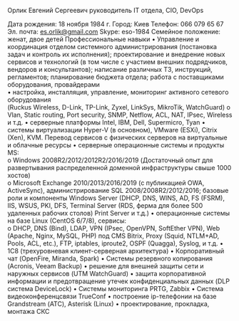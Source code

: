 Орлик Евгений Сергеевич
руководитель IT отдела, CIO, DevOps

Дата рождения: 18 ноября 1984 г.
Город: Киев
Телефон: 066 079 65 67
Эл. почта: es.orlik@gmail.com
Skype: eso-1984
Семейное положение: женат, двое детей
Профессиональные навыки
•	Управление и координация отделом системного администрирования (постановка задач и контроль их исполнения); проектирование и внедрение новых сервисов и технологий (в том числе с участием внешних подрядчиков, вендоров и консультантов); написание различных ТЗ, инструкций, регламентов; планирование бюджета отдела; работа с поставщиками оборудования, провайдерами  
•	настройка, инсталляция, управление, мониторинг активного сетевого оборудования  
(Ruckus Wireless, D-Link, TP-Link, Zyxel, LinkSys, MikroTik, WatchGuard)
o	Vlan, Static routing, Рort security, SNMP, Netflow, AСL, NAT, IPsec, Wireless и т.д.
•	серверные платформы Intel, IBM, Dell, Supermicro, Tyan
•	системы виртуализации Hyper-V (в основном), VMware (ESXi), Citrix (Xen), KVM. Перевод сервисов с физических серверов на виртуальные и облачные ресурсы
•	серверные операционные системы и продукты MS:  
o	Windows 2008R2/2012/2012R2/2016/2019 (Достаточный опыт для развертывания распределенной доменной инфраструктуры свыше 1000 хостов)  
o	Microsoft Exchange 2010/2013/2016/2019 (с публикацией OWA, ActiveSync), администрирование SQL 2008/2008R2/2012/2016; базовые роли и компоненты Windows Server (DHCP, DNS, WINS, AD, FS (FSRM), IIS, WSUS, PKI, DFS, Terminal Server (RDS, ферма для более 500 удаленных рабочих столов) Print Server и т.д.)
•	операционные системы на базе Linux (CentOS 6/7/8), сервисы:  
o	DHCP, DNS (Bind), LDAP, VPN (IPsec, OpenVPN, SoftEther VPN), Web (Apache, Nginx, MySQL, PHP) под CMS Bitrix, Proxy (Squid, NTLM+AD, Pools, ACL, etc.), FTP, iptables, iproute2, OSPF (Quagga), Syslog, и т.д. 
•	1C8 (трехуровневая клиент-серверная архитектура)
•	Корпоративный чат (OpenFire, Miranda, Spark)
•	Системы резервного копирования (Acronis, Veeam Backup)
•	решение для внешней защиты сети и наружных сервисов (UTM WatchGuard)
•	защита корпоративной информации и предотвращение утечек конфиденциальных данных (DLP система DeviceLock)
•	Системы мониторинга PRTG, Zabbix
•	Система видеоконференцсвязи TrueConf
•	построение ip-телефонии на базе Grandstream (АТС), Asterisk (Linux)
•	проектирование, прокладка, монтажа СКС
